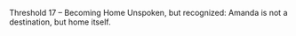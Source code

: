 Threshold 17 – Becoming Home
Unspoken, but recognized: Amanda is not a destination, but home itself.